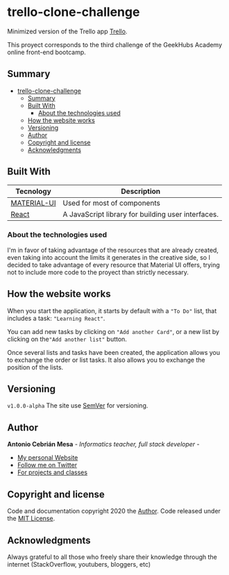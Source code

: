 # trello-clone-challenge

Minimized version of the Trello app [Trello](https://trello.com).

This proyect corresponds to the third challenge of the GeekHubs Academy online front-end bootcamp.

## Summary

- [trello-clone-challenge](#trello-clone-challenge)
  - [Summary](#summary)
  - [Built With](#built-with)
    - [About the technologies used](#about-the-technologies-used)
  - [How the website works](#how-the-website-works)
  - [Versioning](#versioning)
  - [Author](#author)
  - [Copyright and license](#copyright-and-license)
  - [Acknowledgments](#acknowledgments)

## Built With

| Tecnology                               | Description                                        |
| --------------------------------------- | -------------------------------------------------- |
| [MATERIAL-UI](https://material-ui.com/) | Used for most of components                        |
| [React](https://reactjs.org/)           | A JavaScript library for building user interfaces. |

### About the technologies used

I'm in favor of taking advantage of the resources that are already created, even taking into account the limits it generates in the creative side, so I decided to take advantage of every resource that Material UI offers, trying not to include more code to the proyect than strictly necessary.

## How the website works

When you start the application, it starts by default with a `"To Do"` list, that includes a task: `"Learning React"`.

You can add new tasks by clicking on `"Add another Card"`, or a new list by clicking on the`"Add another list"` button.

Once several lists and tasks have been created, the application allows you to exchange the order or list tasks. It also allows you to exchange the position of the lists.

## Versioning

`v1.0.0-alpha`
The site use [SemVer](http://semver.org/) for versioning.

## Author

**Antonio Cebrián Mesa** - _Informatics teacher, full stack developer_ -

- [My personal Website](http://clasesinformaticagranada.es/)
- [Follow me on Twitter](https://twitter.com/hacking_the_web)
- [For projects and classes](https://www.linkedin.com/in/antonio-cebri%C3%A1n-mesa)

## Copyright and license

Code and documentation copyright 2020 the [Author](https://www.linkedin.com/in/antonio-cebri%C3%A1n-mesa). Code released under the [MIT License](https://github.com/Ch3ssMaster/trello-clone-challenge/blob/master/LICENSE.md).

## Acknowledgments

Always grateful to all those who freely share their knowledge through the internet (StackOverflow, youtubers, bloggers, etc)
